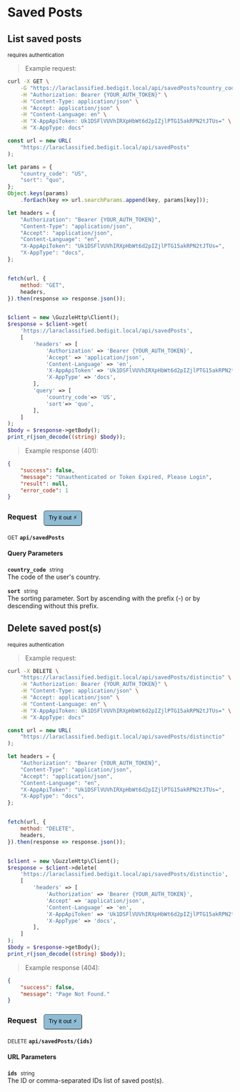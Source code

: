 # Saved Posts


## List saved posts

<small class="badge badge-darkred">requires authentication</small>



> Example request:

```bash
curl -X GET \
    -G "https://laraclassified.bedigit.local/api/savedPosts?country_code=US&sort=quo" \
    -H "Authorization: Bearer {YOUR_AUTH_TOKEN}" \
    -H "Content-Type: application/json" \
    -H "Accept: application/json" \
    -H "Content-Language: en" \
    -H "X-AppApiToken: Uk1DSFlVUVhIRXpHbWt6d2pIZjlPTG15akRPN2tJTUs=" \
    -H "X-AppType: docs"
```

```javascript
const url = new URL(
    "https://laraclassified.bedigit.local/api/savedPosts"
);

let params = {
    "country_code": "US",
    "sort": "quo",
};
Object.keys(params)
    .forEach(key => url.searchParams.append(key, params[key]));

let headers = {
    "Authorization": "Bearer {YOUR_AUTH_TOKEN}",
    "Content-Type": "application/json",
    "Accept": "application/json",
    "Content-Language": "en",
    "X-AppApiToken": "Uk1DSFlVUVhIRXpHbWt6d2pIZjlPTG15akRPN2tJTUs=",
    "X-AppType": "docs",
};


fetch(url, {
    method: "GET",
    headers,
}).then(response => response.json());
```

```php

$client = new \GuzzleHttp\Client();
$response = $client->get(
    'https://laraclassified.bedigit.local/api/savedPosts',
    [
        'headers' => [
            'Authorization' => 'Bearer {YOUR_AUTH_TOKEN}',
            'Accept' => 'application/json',
            'Content-Language' => 'en',
            'X-AppApiToken' => 'Uk1DSFlVUVhIRXpHbWt6d2pIZjlPTG15akRPN2tJTUs=',
            'X-AppType' => 'docs',
        ],
        'query' => [
            'country_code'=> 'US',
            'sort'=> 'quo',
        ],
    ]
);
$body = $response->getBody();
print_r(json_decode((string) $body));
```


> Example response (401):

```json
{
    "success": false,
    "message": "Unauthenticated or Token Expired, Please Login",
    "result": null,
    "error_code": 1
}
```
<div id="execution-results-GETapi-savedPosts" hidden>
    <blockquote>Received response<span id="execution-response-status-GETapi-savedPosts"></span>:</blockquote>
    <pre class="json"><code id="execution-response-content-GETapi-savedPosts"></code></pre>
</div>
<div id="execution-error-GETapi-savedPosts" hidden>
    <blockquote>Request failed with error:</blockquote>
    <pre><code id="execution-error-message-GETapi-savedPosts"></code></pre>
</div>
<form id="form-GETapi-savedPosts" data-method="GET" data-path="api/savedPosts" data-authed="1" data-hasfiles="0" data-headers='{"Authorization":"Bearer {YOUR_AUTH_TOKEN}","Content-Type":"application\/json","Accept":"application\/json","Content-Language":"en","X-AppApiToken":"Uk1DSFlVUVhIRXpHbWt6d2pIZjlPTG15akRPN2tJTUs=","X-AppType":"docs"}' onsubmit="event.preventDefault(); executeTryOut('GETapi-savedPosts', this);">
<h3>
    Request&nbsp;&nbsp;&nbsp;
        <button type="button" style="background-color: #8fbcd4; padding: 5px 10px; border-radius: 5px; border-width: thin;" id="btn-tryout-GETapi-savedPosts" onclick="tryItOut('GETapi-savedPosts');">Try it out ⚡</button>
    <button type="button" style="background-color: #c97a7e; padding: 5px 10px; border-radius: 5px; border-width: thin;" id="btn-canceltryout-GETapi-savedPosts" onclick="cancelTryOut('GETapi-savedPosts');" hidden>Cancel</button>&nbsp;&nbsp;
    <button type="submit" style="background-color: #6ac174; padding: 5px 10px; border-radius: 5px; border-width: thin;" id="btn-executetryout-GETapi-savedPosts" hidden>Send Request 💥</button>
    </h3>
<p>
<small class="badge badge-green">GET</small>
 <b><code>api/savedPosts</code></b>
</p>
<p>
<label id="auth-GETapi-savedPosts" hidden>Authorization header: <b><code>Bearer </code></b><input type="text" name="Authorization" data-prefix="Bearer " data-endpoint="GETapi-savedPosts" data-component="header"></label>
</p>
<h4 class="fancy-heading-panel"><b>Query Parameters</b></h4>
<p>
<b><code>country_code</code></b>&nbsp;&nbsp;<small>string</small>  &nbsp;
<input type="text" name="country_code" data-endpoint="GETapi-savedPosts" data-component="query" required  hidden>
<br>
The code of the user's country.
</p>
<p>
<b><code>sort</code></b>&nbsp;&nbsp;<small>string</small>  &nbsp;
<input type="text" name="sort" data-endpoint="GETapi-savedPosts" data-component="query" required  hidden>
<br>
The sorting parameter. Sort by ascending with the prefix (-) or by descending without this prefix.
</p>
</form>


## Delete saved post(s)

<small class="badge badge-darkred">requires authentication</small>



> Example request:

```bash
curl -X DELETE \
    "https://laraclassified.bedigit.local/api/savedPosts/distinctio" \
    -H "Authorization: Bearer {YOUR_AUTH_TOKEN}" \
    -H "Content-Type: application/json" \
    -H "Accept: application/json" \
    -H "Content-Language: en" \
    -H "X-AppApiToken: Uk1DSFlVUVhIRXpHbWt6d2pIZjlPTG15akRPN2tJTUs=" \
    -H "X-AppType: docs"
```

```javascript
const url = new URL(
    "https://laraclassified.bedigit.local/api/savedPosts/distinctio"
);

let headers = {
    "Authorization": "Bearer {YOUR_AUTH_TOKEN}",
    "Content-Type": "application/json",
    "Accept": "application/json",
    "Content-Language": "en",
    "X-AppApiToken": "Uk1DSFlVUVhIRXpHbWt6d2pIZjlPTG15akRPN2tJTUs=",
    "X-AppType": "docs",
};


fetch(url, {
    method: "DELETE",
    headers,
}).then(response => response.json());
```

```php

$client = new \GuzzleHttp\Client();
$response = $client->delete(
    'https://laraclassified.bedigit.local/api/savedPosts/distinctio',
    [
        'headers' => [
            'Authorization' => 'Bearer {YOUR_AUTH_TOKEN}',
            'Accept' => 'application/json',
            'Content-Language' => 'en',
            'X-AppApiToken' => 'Uk1DSFlVUVhIRXpHbWt6d2pIZjlPTG15akRPN2tJTUs=',
            'X-AppType' => 'docs',
        ],
    ]
);
$body = $response->getBody();
print_r(json_decode((string) $body));
```


> Example response (404):

```json
{
    "success": false,
    "message": "Page Not Found."
}
```
<div id="execution-results-DELETEapi-savedPosts--ids-" hidden>
    <blockquote>Received response<span id="execution-response-status-DELETEapi-savedPosts--ids-"></span>:</blockquote>
    <pre class="json"><code id="execution-response-content-DELETEapi-savedPosts--ids-"></code></pre>
</div>
<div id="execution-error-DELETEapi-savedPosts--ids-" hidden>
    <blockquote>Request failed with error:</blockquote>
    <pre><code id="execution-error-message-DELETEapi-savedPosts--ids-"></code></pre>
</div>
<form id="form-DELETEapi-savedPosts--ids-" data-method="DELETE" data-path="api/savedPosts/{ids}" data-authed="1" data-hasfiles="0" data-headers='{"Authorization":"Bearer {YOUR_AUTH_TOKEN}","Content-Type":"application\/json","Accept":"application\/json","Content-Language":"en","X-AppApiToken":"Uk1DSFlVUVhIRXpHbWt6d2pIZjlPTG15akRPN2tJTUs=","X-AppType":"docs"}' onsubmit="event.preventDefault(); executeTryOut('DELETEapi-savedPosts--ids-', this);">
<h3>
    Request&nbsp;&nbsp;&nbsp;
        <button type="button" style="background-color: #8fbcd4; padding: 5px 10px; border-radius: 5px; border-width: thin;" id="btn-tryout-DELETEapi-savedPosts--ids-" onclick="tryItOut('DELETEapi-savedPosts--ids-');">Try it out ⚡</button>
    <button type="button" style="background-color: #c97a7e; padding: 5px 10px; border-radius: 5px; border-width: thin;" id="btn-canceltryout-DELETEapi-savedPosts--ids-" onclick="cancelTryOut('DELETEapi-savedPosts--ids-');" hidden>Cancel</button>&nbsp;&nbsp;
    <button type="submit" style="background-color: #6ac174; padding: 5px 10px; border-radius: 5px; border-width: thin;" id="btn-executetryout-DELETEapi-savedPosts--ids-" hidden>Send Request 💥</button>
    </h3>
<p>
<small class="badge badge-red">DELETE</small>
 <b><code>api/savedPosts/{ids}</code></b>
</p>
<p>
<label id="auth-DELETEapi-savedPosts--ids-" hidden>Authorization header: <b><code>Bearer </code></b><input type="text" name="Authorization" data-prefix="Bearer " data-endpoint="DELETEapi-savedPosts--ids-" data-component="header"></label>
</p>
<h4 class="fancy-heading-panel"><b>URL Parameters</b></h4>
<p>
<b><code>ids</code></b>&nbsp;&nbsp;<small>string</small>  &nbsp;
<input type="text" name="ids" data-endpoint="DELETEapi-savedPosts--ids-" data-component="url" required  hidden>
<br>
The ID or comma-separated IDs list of saved post(s).
</p>
</form>



